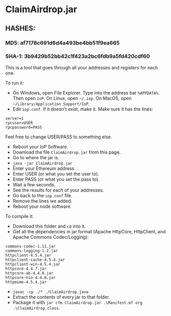 # ClaimAirdrop.jar

## HASHES:

### MD5: af7178c691d6d4a493be4bb51f9ea665

### SHA-1: 3b9429b52bb42c1f423a2bc6fdb9a5fd420cdf60

This is a tool that goes through all your addresses and registers for each one.

To run it:

- On Windows, open File Explorer. Type into the address bar `%APPDATA%`. Then open `IoP`. On Linux, open `~/.iop`. On MacOS, open `~/Library/Application Support/IoP`.
- Edit `iop.conf`. If it doesn't exist, make it. Make sure it has the lines:
```
server=1
rpcuser=USER
rpcpassword=PASS
```

Feel free to change USER/PASS to something else.

- Reboot your IoP Software.
- Download the file `ClaimAirdrop.jar` from this page.
- Go to where the jar is.
- `java -jar ClaimAirdrop.jar`
- Enter your Ethereum address
- Enter USER (or what you set the user to).
- Enter PASS (or what you set the pass to).
- Wait a few seconds.
- See the results for each of your addresses.
- Go back to the `iop.conf` file.
- Remove the lines we added.
- Reboot your node software.

To compile it:

- Download this folder and `cd` into it.
- Get all the dependencies in jar format (Apache HttpCore, HttpClient, and Apache Commons Codec/Logging):

```
commons-codec-1.11.jar
commons-logging-1.2.jar
httpclient-4.5.4.jar
httpclient-cache-4.5.4.jar
httpclient-win-4.5.4.jar
httpcore-4.4.7.jar
httpcore-ab-4.4.8.jar
httpcore-nio-4.4.8.jar
httpmime-4.5.4.jar
```

- `javac -cp ./* ./ClaimAirdrop.java`
- Extract the contents of every jar to that folder.
- Package it with `jar cfm ClaimAirdrop.jar .\Manifest.mf org .\ClaimAirdrop.class`.
